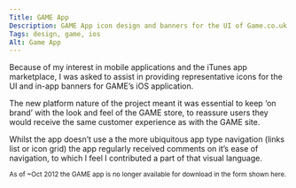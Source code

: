```yaml
---
Title: GAME App
Description: GAME App icon design and banners for the UI of Game.co.uk's iOS app.
Tags: design, game, ios
Alt: Game App
---
```

Because of my interest in mobile applications and the iTunes app marketplace, I was asked to assist in providing representative icons for the UI and in-app banners for GAME’s iOS application.

The new platform nature of the project meant it was essential to keep ‘on brand’ with the look and feel of the GAME store, to reassure users they would receive the same customer experience as with the GAME site.

Whilst the app doesn’t use a the more ubiquitous app type navigation (links list or icon grid) the app regularly received comments on it’s ease of navigation, to which I feel I contributed a part of that visual language.

<small class="note">As of ~<time datetime="2012-10">Oct 2012</time> the GAME app is no longer available for download in the form shown here.</small>